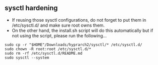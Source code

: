 ## sysctl hardening

- If reusing those sysctl configurations, do not forget to put them in /etc/sysctl.d/ and make sure root owns them.
- On the other hand, the install.sh script will do this automatically but if not using the script, please run the following...

```
sudo cp -r "$HOME"/Downloads/hyprarch2/sysctl/* /etc/sysctl.d/
sudo chown -R root:root /etc/sysctl.d/*
sudo rm -rf /etc/sysctl.d/README.md
sudo sysctl --system
```
